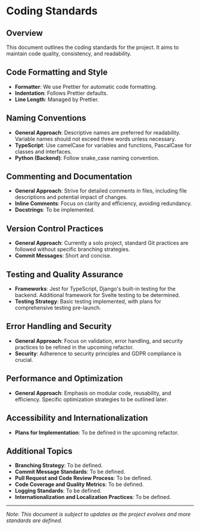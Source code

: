 # Coding Standards

## Overview

This document outlines the coding standards for the project. It aims to maintain code quality, consistency, and readability.

## Code Formatting and Style

- **Formatter**: We use Prettier for automatic code formatting.
- **Indentation**: Follows Prettier defaults.
- **Line Length**: Managed by Prettier.

## Naming Conventions

- **General Approach**: Descriptive names are preferred for readability. Variable names should not exceed three words unless necessary.
- **TypeScript**: Use camelCase for variables and functions, PascalCase for classes and interfaces.
- **Python (Backend)**: Follow snake_case naming convention.

## Commenting and Documentation

- **General Approach**: Strive for detailed comments in files, including file descriptions and potential impact of changes.
- **Inline Comments**: Focus on clarity and efficiency, avoiding redundancy.
- **Docstrings**: To be implemented.

## Version Control Practices

- **General Approach**: Currently a solo project, standard Git practices are followed without specific branching strategies.
- **Commit Messages**: Short and concise.

## Testing and Quality Assurance

- **Frameworks**: Jest for TypeScript, Django's built-in testing for the backend. Additional framework for Svelte testing to be determined.
- **Testing Strategy**: Basic testing implemented, with plans for comprehensive testing pre-launch.

## Error Handling and Security

- **General Approach**: Focus on validation, error handling, and security practices to be refined in the upcoming refactor.
- **Security**: Adherence to security principles and GDPR compliance is crucial.

## Performance and Optimization

- **General Approach**: Emphasis on modular code, reusability, and efficiency. Specific optimization strategies to be outlined later.

## Accessibility and Internationalization

- **Plans for Implementation**: To be defined in the upcoming refactor.

## Additional Topics

- **Branching Strategy**: To be defined.
- **Commit Message Standards**: To be defined.
- **Pull Request and Code Review Process**: To be defined.
- **Code Coverage and Quality Metrics**: To be defined.
- **Logging Standards**: To be defined.
- **Internationalization and Localization Practices**: To be defined.

---

_Note: This document is subject to updates as the project evolves and more standards are defined._
